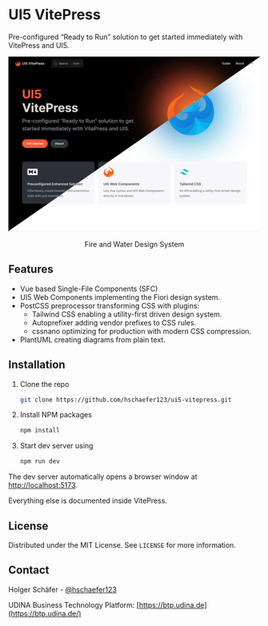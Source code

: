 # UI5 VitePress
Pre-configured “Ready to Run” solution to get started immediately with VitePress and UI5.

![Project Screenshot](./src/public/UI5-VitePress-fire-and-water.jpg)
<center>Fire and Water Design System</center>

## Features

- Vue based Single-File Components (SFC)
- UI5 Web Components implementing the Fiori design system.
- PostCSS preprocessor transforming CSS with plugins:
   - Tailwind CSS enabling a utility-first driven design system.
   - Autoprefixer adding vendor prefixes to CSS rules.
   - cssnano optimizing for production with modern CSS compression.
- PlantUML creating diagrams from plain text.

## Installation

1. Clone the repo
   ```sh
   git clone https://github.com/hschaefer123/ui5-vitepress.git
   ```
2. Install NPM packages
   ```sh
   npm install
   ```
3. Start dev server using
   ```js
   npm run dev
   ```

The dev server automatically opens a browser window at [http://localhost:5173](http://localhost:5173).

Everything else is documented inside VitePress.

## License

Distributed under the MIT License. See `LICENSE` for more information.

## Contact

Holger Schäfer - [@hschaefer123](https://twitter.com/hschaefer123)

UDINA Business Technology Platform: [https://btp.udina.de](https://btp.udina.de/)
